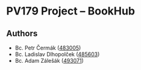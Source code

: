 # PV179 Project – BookHub

## Authors

- Bc. Petr Čermák ([483005](https://is.muni.cz/auth/osoba/483005))
- Bc. Ladislav Dlhopolček ([485603](https://is.muni.cz/auth/osoba/485603))
- Bc. Adam Zálešák ([493071](https://is.muni.cz/auth/osoba/493071))
